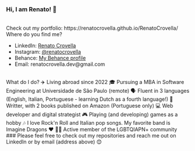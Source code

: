 ### Hi, I am Renato! 👋
<br>
Check out my portfolio: https://renatocrovella.github.io/RenatoCrovella/
<br>
Where do you find me?
<ul>
  <li>LinkedIn: <a href="https://www.linkedin.com/in/renatocrovella/">Renato Crovella</a></li>
  <li>Instagram: <a href="https://www.instagram.com/renatocrovella/">@renatocrovella</a></li>
  <li>Behance: <a href="https://www.behance.net/renatoleiva">My Behance profile</a></li>
  <li>Email: renatocrovella.dev@gmail.com</li>
</ul>
<br>
What do I do?
✈️ Living abroad since 2022
🎓 Pursuing a MBA in Software Engineering at Universidade de São Paulo (remote)
🗣️ Fluent in 3 languages (English, Italian, Portuguese - learning Dutch as a fourth language!)
📝 Writter, with 2 books published on Amazon (Portuguese only)
💻 Web developer and digital strategist
🎮 Playing (and developing) games as a hobby
🎶 I love Rock'n Roll and Italian pop songs. My favorite band is Imagine Dragons ❤️
🏳️‍🌈 Active member of the LGBTQIAPN+ community
<br>
### Please feel free to check out my repositories and reach me out on LinkedIn or by email (address above) 😊
